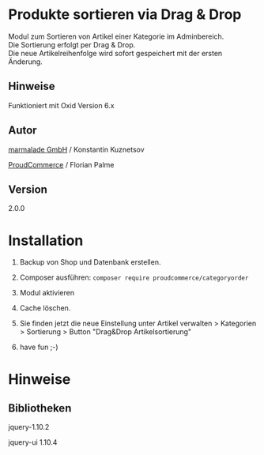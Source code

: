 Produkte sortieren via Drag & Drop
==================================

Modul zum Sortieren von Artikel einer Kategorie im Adminbereich.  
Die Sortierung erfolgt per Drag & Drop.  
Die neue Artikelreihenfolge wird sofort gespeichert mit der ersten Änderung.

Hinweise
--------
Funktioniert mit Oxid Version 6.x

Autor
------
[marmalade GmbH](http://www.marmalade.de/) / Konstantin Kuznetsov

[ProudCommerce](https://www.proudcommerce.com/) / Florian Palme


Version
-------
2.0.0

Installation
============

1. Backup von Shop und Datenbank erstellen.

2. Composer ausführen:
```composer require proudcommerce/categoryorder```

3. Modul aktivieren

4. Cache löschen.

5. Sie finden jetzt die neue Einstellung unter Artikel verwalten > Kategorien > Sortierung > Button "Drag&Drop Artikelsortierung"

6. have fun ;-)

Hinweise
========

Bibliotheken
------------

jquery-1.10.2

jquery-ui 1.10.4
